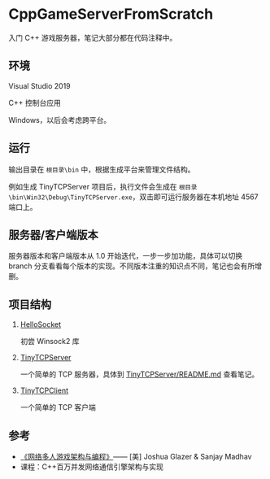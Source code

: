 # CppGameServerFromScratch

入门 C++ 游戏服务器，笔记大部分都在代码注释中。

## 环境

Visual Studio 2019

C++ 控制台应用

Windows，以后会考虑跨平台。

## 运行

输出目录在 `根目录\bin` 中，根据生成平台来管理文件结构。

例如生成 TinyTCPServer 项目后，执行文件会生成在 `根目录\bin\Win32\Debug\TinyTCPServer.exe`，双击即可运行服务器在本机地址 4567 端口上。

## 服务器/客户端版本

服务器版本和客户端版本从 1.0 开始迭代，一步一步加功能，具体可以切换 branch 分支看看每个版本的实现。不同版本注重的知识点不同，笔记也会有所增删。

## 项目结构

1. [HelloSocket](https://github.com/Latias94/CppGameServerFromScratch/blob/master/HelloSocket/HelloSocket)

   初尝 Winsock2 库

2. [TinyTCPServer](https://github.com/Latias94/CppGameServerFromScratch/blob/master/HelloSocket/TinyTCPServer)

   一个简单的 TCP 服务器，具体到 [TinyTCPServer/README.md](https://github.com/Latias94/CppGameServerFromScratch/blob/master/HelloSocket/TinyTCPServer/README.md) 查看笔记。

3. [TinyTCPClient](https://github.com/Latias94/CppGameServerFromScratch/blob/master/HelloSocket/TinyTCPClient)

   一个简单的 TCP 客户端

## 参考

* [《网络多人游戏架构与编程》](https://book.douban.com/subject/27135506/)—— [美] Joshua Glazer & Sanjay Madhav
* 课程：C++百万并发网络通信引擎架构与实现